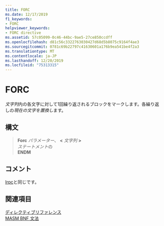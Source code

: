 ```yaml
---
title: FORC
ms.date: 12/17/2019
f1_keywords:
- FORC
helpviewer_keywords:
- FORC directive
ms.assetid: 57c05099-0c46-44bc-9ae5-27ce850ccdff
ms.openlocfilehash: d81c56c3322763030427d68d5b8075c9164f4ae3
ms.sourcegitcommit: 0781c69b22797c41630601a176b9ea541be4f2a3
ms.translationtype: MT
ms.contentlocale: ja-JP
ms.lasthandoff: 12/20/2019
ms.locfileid: "75313315"
---
```

# <a name="forc"></a>FORC

*文字列*内の各文字に対して1回繰り返されるブロックをマークします。各繰り返しの*現在の文字を置換し*ます。

## <a name="syntax"></a>構文

> **Forc** *パラメーター*、 __\<__ *文字列* __>__ \
> *ステートメント*の\
> **ENDM**

## <a name="remarks"></a>コメント

[Irpc](irpc.md)と同じです。

## <a name="see-also"></a>関連項目

[ディレクティブリファレンス](directives-reference.md)\
[MASM BNF 文法](masm-bnf-grammar.md)
